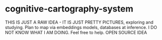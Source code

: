 # cognitive-cartography-system
THIS IS JUST A RAW IDEA - IT IS JUST PRETTY PICTURES, exploring and studying. Plan to map via embeddings models, databases at inference. I DO NOT KNOW WHAT I AM DOING. Feel free to help. OPEN SOURCE IDEA
